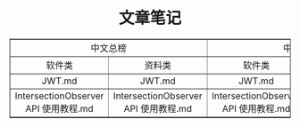 <h1 align="center">文章笔记</h1>

<div align="center">
<table border="1" cellspacing="0" cellpadding="20">
        <tr>
            <td colspan="2" align="center">中文总榜</td>
            <td colspan="2" align="center">中文增速榜</td>
        </tr>
        <tr>
            <td align="center">软件类</td>
            <td align="center">资料类</td>
            <td align="center">软件类</td>
            <td align="center">资料类</td>
        </tr>
      <tr>
            <td align="center"><a style="text-decoration: none;" href="node/JWT.md">JWT.md</a></td>
            <td align="center"><a style="text-decoration: none;" href="node/JWT.md">JWT.md</a></td>
            <td align="center"><a style="text-decoration: none;" href="node/JWT.md">JWT.md</a></td>
            <td align="center"><a style="text-decoration: none;" href="node/JWT.md">JWT.md</a></td>
        </tr>
            <tr>
            <td align="center"><a style="text-decoration: none;"
                    href="web/IntersectionObserver API 使用教程">IntersectionObserver API 使用教程.md</a></td>
            <td align="center"><a style="text-decoration: none;"
                    href="web/IntersectionObserver API 使用教程">IntersectionObserver API 使用教程.md</a></td>
            <td align="center"><a style="text-decoration: none;"
                    href="web/IntersectionObserver API 使用教程">IntersectionObserver API 使用教程.md</a></td>
            <td align="center"><a style="text-decoration: none;"
                    href="web/IntersectionObserver API 使用教程">IntersectionObserver API 使用教程.md</a></td>




